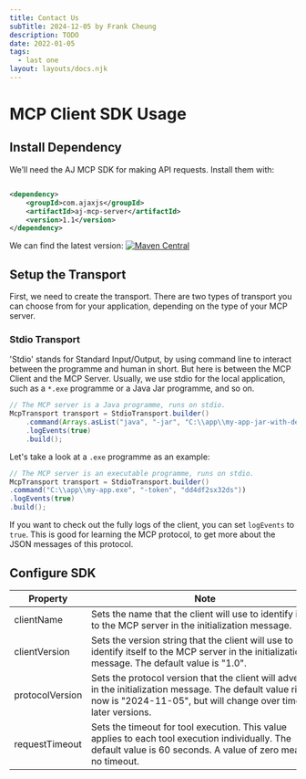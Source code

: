 ```yaml
---
title: Contact Us
subTitle: 2024-12-05 by Frank Cheung
description: TODO
date: 2022-01-05
tags:
  - last one
layout: layouts/docs.njk
---
```


# MCP Client SDK Usage

## Install Dependency

We’ll need the AJ MCP SDK for making API requests. Install them with:

```xml

<dependency>
    <groupId>com.ajaxjs</groupId>
    <artifactId>aj-mcp-server</artifactId>
    <version>1.1</version>
</dependency>
```

We can find the latest version:
[![Maven Central](https://img.shields.io/maven-central/v/com.ajaxjs/aj-mcp-client?label=Latest%20Release)](https://central.sonatype.com/artifact/com.ajaxjs/aj-mcp-client)

## Setup the Transport

First, we need to create the transport. There are two types of transport you can choose from for your application, depending on the type of your MCP
server.

### Stdio Transport

'Stdio' stands for Standard Input/Output, by using command line to interact between the programme and human in short. But here is between the MCP
Client
and the MCP Server. Usually, we use stdio for the local application, such as a `*.exe` programme or a Java Jar programme, and so on.

``` java
// The MCP server is a Java programme, runs on stdio.
McpTransport transport = StdioTransport.builder()
    .command(Arrays.asList("java", "-jar", "C:\\app\\my-app-jar-with-dependencies.jar"))
    .logEvents(true)
    .build();
```

Let's take a look at a `.exe` programme as an example:

``` java
// The MCP server is an executable programme, runs on stdio.
McpTransport transport = StdioTransport.builder()
.command("C:\\app\\my-app.exe", "-token", "dd4df2sx32ds"))
.logEvents(true)
.build();
```

If you want to check out the fully logs of the client, you can set `logEvents` to `true`. This is good for learning the MCP protocol, to get more
about the JSON messages of this protocol.

## Configure SDK

| Property        | Note                                                                                                                                                                              | Type of value | Example of value         |
|-----------------|-----------------------------------------------------------------------------------------------------------------------------------------------------------------------------------|---------------|--------------------------|
| clientName      | Sets the name that the client will use to identify itself to the MCP server in the initialization message.                                                                        | String        | myapp/foo-app            |
| clientVersion   | Sets the version string that the client will use to identify itself to the MCP server in the initialization message. The default value is "1.0".                                  | String        | 1.0/2.1.2                |
| protocolVersion | Sets the protocol version that the client will advertise in the initialization message. The default value right now is "2024-11-05", but will change over time in later versions. | String        | 2024-11-05               |
| requestTimeout  | Sets the timeout for tool execution. This value applies to each tool execution individually. The default value is 60 seconds. A value of zero means no timeout.                   | Duration      | `Duration.ofSeconds(60)` |

<style>
table th:nth-child(2) {
 min-width: 400px;
}
table th:nth-child(3), table td:nth-child(3) {
 min-width: 120px!important;
 width: 120px;
}

table td:nth-child(2) {
 text-align: left;
}
</style>
